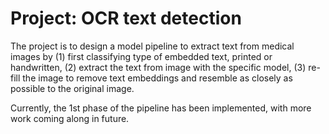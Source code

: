 # Project: OCR text detection

The project is to design a model pipeline to extract text from medical images by (1) first classifying type of embedded text, printed or handwritten, (2) extract the text from image with the specific model, (3) re-fill the image to remove text embeddings and resemble as closely as possible to the original image.

Currently, the 1st phase of the pipeline has been implemented, with more work coming along in future.
